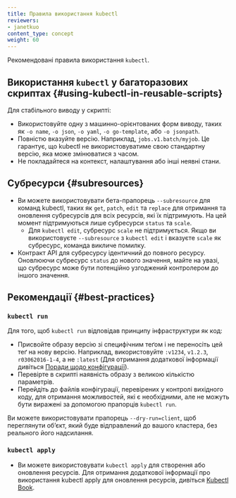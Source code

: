 ```yaml
---
title: Правила використання kubectl
reviewers:
- janetkuo
content_type: concept
weight: 60
---
```


<!-- overview -->
Рекомендовані правила використання `kubectl`.

<!-- body -->

## Використання `kubectl` у багаторазових скриптах {#using-kubectl-in-reusable-scripts}

Для стабільного виводу у скрипті:

* Використовуйте одну з машинно-орієнтованих форм виводу, таких як `-o name`, `-o json`, `-o yaml`, `-o go-template`, або `-o jsonpath`.
* Повністю вказуйте версію. Наприклад, `jobs.v1.batch/myjob`. Це гарантує, що kubectl не використовуватиме свою стандартну версію, яка може змінюватися з часом.
* Не покладайтеся на контекст, налаштування або інші неявні стани.

## Субресурси {#subresources}

* Ви можете використовувати бета-прапорець `--subresource` для команд kubectl, таких як `get`, `patch`, `edit` та `replace` для отримання та оновлення субресурсів для всіх ресурсів, які їх підтримують. На цей момент підтримуються лише субресурси `status` та `scale`.
  * Для `kubectl edit`, субресурс `scale` не підтримується. Якщо ви використовуєте `--subresource` з `kubectl edit` і вказуєте `scale` як субресурс, команда викличе помилку.
* Контракт API для субресурсу ідентичний до повного ресурсу. Оновлюючи субресурс `status` до нового значення, майте на увазі, що субресурс може бути потенційно узгоджений контролером до іншого значення.

## Рекомендації {#best-practices}

### `kubectl run`

Для того, щоб `kubectl run` відповідав принципу інфраструктури як код:

* Присвойте образу версію зі специфічним теґом і не переносіть цей теґ на нову версію. Наприклад, використовуйте `:v1234`, `v1.2.3`, `r03062016-1-4`, а не `:latest` (Для отримання додаткової інформації дивіться [Поради щодо конфігурації](/docs/concepts/configuration/overview/#container-images)).
* Перевірте в скрипті наявність образу з великою кількістю параметрів.
* Перейдіть до файлів конфігурації, перевірених у контролі вихідного коду, для отримання можливостей, які є необхідними, але не можуть бути виражені за допомогою прапорців `kubectl run`.

Ви можете використовувати прапорець `--dry-run=client`, щоб переглянути обʼєкт, який буде відправлений до вашого кластера, без реального його надсилання.

### `kubectl apply`

* Ви можете використовувати `kubectl apply` для створення або оновлення ресурсів. Для отримання додаткової інформації про використання kubectl apply для оновлення ресурсів, дивіться [Kubectl Book](https://kubectl.docs.kubernetes.io).
